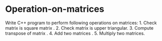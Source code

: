 # Operation-on-matrices
Write C++ program to perform following operations on matrices: 1. Check matrix is square matrix . 2. Check matrix is upper triangular. 3. Compute transpose of matrix . 4. Add two matrices . 5. Multiply two matrices.
